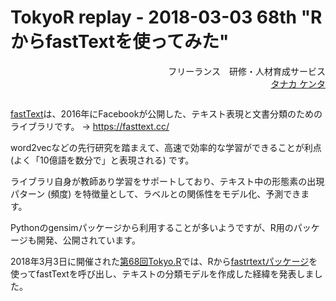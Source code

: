 # TokyoR replay - 2018-03-03 68th "RからfastTextを使ってみた"

<div style="text-align:right; margin-bottom:2em">
フリーランス　研修・人材育成サービス<br />
<a href="https://mana.bi/">タナカ ケンタ</a>
</div>

[fastText](https://github.com/facebookresearch/fastText)は、2016年にFacebookが公開した、テキスト表現と文書分類のためのライブラリです。 → https://fasttext.cc/

word2vecなどの先行研究を踏まえて、高速で効率的な学習ができることが利点 (よく「10億語を数分で」と表現される) です。

ライブラリ自身が教師あり学習をサポートしており、テキスト中の形態素の出現パターン (頻度) を特徴量として、ラベルとの関係性をモデル化、予測できます。

Pythonのgensimパッケージから利用することが多いようですが、R用のパッケージも開発、公開されています。

2018年3月3日に開催された[第68回Tokyo.R](https://atnd.org/events/94785)では、Rから[fastrtextパッケージ](https://pommedeterresautee.github.io/fastrtext/)を使ってfastTextを呼び出し、テキストの分類モデルを作成した経緯を発表しました。